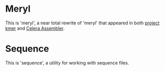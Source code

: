 # Meryl

This is 'meryl', a near total rewrite of 'meryl' that appeared in both
[project kmer](http://kmer.sourceforge.net/) and
[Celera Assembler](http://wgs-assembler.sourceforge.net/).

# Sequence

This is 'sequence', a utility for working with sequence files.
